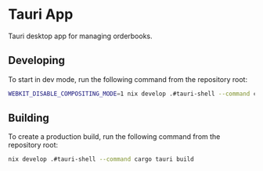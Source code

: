 # Tauri App

Tauri desktop app for managing orderbooks.

## Developing

To start in dev mode, run the following command from the repository root:

```bash
WEBKIT_DISABLE_COMPOSITING_MODE=1 nix develop .#tauri-shell --command cargo tauri dev
```

## Building

To create a production build, run the following command from the repository root:

```bash
nix develop .#tauri-shell --command cargo tauri build
```
